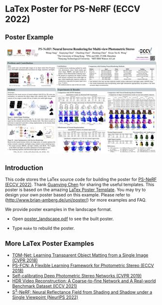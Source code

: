 # LaTex Poster for PS-NeRF (ECCV 2022)

## Poster Example
<p align="center">
    <img src='example.png' width="800" >
</p>

## Introduction
This code stores the LaTex source code for building the poster for [PS-NeRF (ECCV 2022)](https://ywq.github.io/psnerf). Thank [Guanying Chen](https://github.com/guanyingc/latex_paper_writing_tips) for sharing the useful templates. This poster is based on the amazing [LaTex Poster Template](http://www.brian-amberg.de/uni/poster/). You may try to design your own poster based on this example. Please refer to (http://www.brian-amberg.de/uni/poster/) for more examples and FAQ.

We provide poster examples in the landscape format.

- Open [poster_landscape.pdf](./poster_landscape.pdf) to see the built poster.

- Type `make` to rebuild the poster.

## More LaTex Poster Examples
- [TOM-Net: Learning Transparent Object Matting from a Single Image (CVPR 2018)](https://github.com/guanyingc/TOM-Net_Poster_LaTex)
- [PS-FCN: A Flexible Learning Framework for Photometric Stereo (ECCV 2018)](https://github.com/guanyingc/PS-FCN_Poster_LaTex)
- [Self-calibrating Deep Photometric Stereo Networks (CVPR 2019)](https://github.com/guanyingc/SDPS-Net_Poster_LaTex)
- [HDR Video Reconstruction: A Coarse-to-fine Network and A Real-world Benchmark Dataset (ICCV 2021)](https://github.com/guanyingc/DeepHDRVideo_Poster_LaTex)
- [S<sup>3</sup>-NeRF: Neural Reflectance Field from Shading and Shadow under a Single Viewpoint (NeurIPS 2022)](https://github.com/ywq/S3-NeRF_Poster_LaTex)